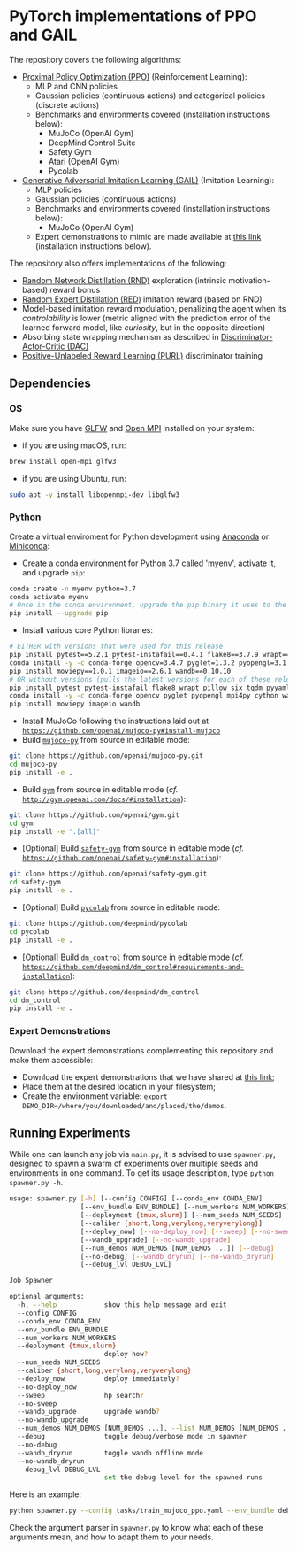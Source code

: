 # PyTorch implementations of PPO and GAIL

The repository covers the following algorithms:
- [Proximal Policy Optimization (PPO)](https://arxiv.org/abs/1707.06347) (Reinforcement Learning):
    - MLP and CNN policies
    - Gaussian policies (continuous actions) and categorical policies (discrete actions)
    - Benchmarks and environments covered (installation instructions below):
        - MuJoCo (OpenAI Gym)
        - DeepMind Control Suite
        - Safety Gym
        - Atari (OpenAI Gym)
        - Pycolab
- [Generative Adversarial Imitation Learning (GAIL)](http://arxiv.org/abs/1606.03476) (Imitation Learning):
    - MLP policies
    - Gaussian policies (continuous actions)
    - Benchmarks and environments covered (installation instructions below):
        - MuJoCo (OpenAI Gym)
    - Expert demonstrations to mimic
    are made available at
    [this link](https://drive.google.com/drive/folders/1dGw-O6ZT_WWTuqDayIA9xat1jZgeiXoE?usp=sharing)
    (installation instructions below).

The repository also offers implementations of the following:
- [Random Network Distillation (RND)](http://arxiv.org/abs/1810.12894) exploration (intrinsic motivation-based) reward bonus
- [Random Expert Distillation (RED)](http://arxiv.org/abs/1905.06750) imitation reward (based on RND)
- Model-based imitation reward modulation, penalizing the agent when its *controlability* is lower (metric aligned
with the prediction error of the learned forward model, like *curiosity*, but in the opposite direction)
- Absorbing state wrapping mechanism as described in [Discriminator-Actor-Critic (DAC)](http://arxiv.org/abs/1809.02925)
- [Positive-Unlabeled Reward Learning (PURL)](http://arxiv.org/abs/1911.00459) discriminator training

## Dependencies

### OS

Make sure you have [GLFW](https://www.glfw.org) and [Open MPI](https://www.open-mpi.org) installed on your system:
- if you are using macOS, run:
```bash
brew install open-mpi glfw3
```
- if you are using Ubuntu, run:
```bash
sudo apt -y install libopenmpi-dev libglfw3
```

### Python

Create a virtual enviroment for Python development using
[Anaconda](https://docs.conda.io/projects/conda/en/latest/glossary.html#anaconda)
or [Miniconda](https://docs.conda.io/projects/conda/en/latest/glossary.html#miniconda):
- Create a conda environment for Python 3.7 called 'myenv', activate it, and upgrade `pip`:
```bash
conda create -n myenv python=3.7
conda activate myenv
# Once in the conda environment, upgrade the pip binary it uses to the latest
pip install --upgrade pip
```
- Install various core Python libraries:
```bash
# EITHER with versions that were used for this release
pip install pytest==5.2.1 pytest-instafail==0.4.1 flake8==3.7.9 wrapt==1.11.2 pillow==6.2.1 six==1.15.0 tqdm==4.36.1 pyyaml==5.1.2 psutil==5.6.3 cloudpickle==1.2.2 tmuxp==1.5.4 lockfile==0.12.2 numpy==1.17.4 pandas==0.25.2 scipy==1.3.1 scikit-learn==0.21.3 h5py==2.10.0 matplotlib==3.1.1 seaborn==0.9.0 pyvips==2.1.8 scikit-image==0.16.2 torch==1.6.0 torchvision==0.7.0
conda install -y -c conda-forge opencv=3.4.7 pyglet=1.3.2 pyopengl=3.1.5 mpi4py=3.0.2 cython=0.29.13 watchdog=0.9.0
pip install moviepy==1.0.1 imageio==2.6.1 wandb==0.10.10
# OR without versions (pulls the latest versions for each of these releases)
pip install pytest pytest-instafail flake8 wrapt pillow six tqdm pyyaml psutil cloudpickle tmuxp lockfile numpy pandas scipy scikit-learn h5py matplotlib seaborn pyvips scikit-image torch torchvision
conda install -y -c conda-forge opencv pyglet pyopengl mpi4py cython watchdog
pip install moviepy imageio wandb
```
- Install MuJoCo following the instructions laid out at
[`https://github.com/openai/mujoco-py#install-mujoco`](https://github.com/openai/mujoco-py#install-mujoco)
- Build [`mujoco-py`](https://github.com/openai/mujoco-py.git) from source in editable mode:
```bash
git clone https://github.com/openai/mujoco-py.git
cd mujoco-py
pip install -e .
```
- Build [`gym`](https://github.com/openai/gym.git) from source in editable mode
(*cf.* [`http://gym.openai.com/docs/#installation`](http://gym.openai.com/docs/#installation)):
```bash
git clone https://github.com/openai/gym.git
cd gym
pip install -e ".[all]"
```
- [Optional] Build [`safety-gym`](https://github.com/openai/safety-gym) from source in editable mode
(*cf.* [`https://github.com/openai/safety-gym#installation`](https://github.com/openai/safety-gym#installation)):
```bash
git clone https://github.com/openai/safety-gym.git
cd safety-gym
pip install -e .
```
- [Optional] Build [`pycolab`](https://github.com/deepmind/pycolab) from source in editable mode:
```bash
git clone https://github.com/deepmind/pycolab
cd pycolab
pip install -e .
```
- [Optional] Build `dm_control` from source in editable mode
(*cf.* [`https://github.com/deepmind/dm_control#requirements-and-installation`](https://github.com/deepmind/dm_control#requirements-and-installation)):
```bash
git clone https://github.com/deepmind/dm_control
cd dm_control
pip install -e .
```

### Expert Demonstrations

Download the expert demonstrations complementing this repository and make them accessible:
- Download the expert demonstrations that we have shared at
[this link](https://drive.google.com/drive/folders/1dGw-O6ZT_WWTuqDayIA9xat1jZgeiXoE?usp=sharing);
- Place them at the desired location in your filesystem;
- Create the environment variable: `export DEMO_DIR=/where/you/downloaded/and/placed/the/demos`.

## Running Experiments
While one can launch any job via `main.py`, it is advised to use `spawner.py`,
designed to spawn a swarm of experiments over multiple seeds and environments in one command.
To get its usage description, type `python spawner.py -h`.
```bash
usage: spawner.py [-h] [--config CONFIG] [--conda_env CONDA_ENV]
                  [--env_bundle ENV_BUNDLE] [--num_workers NUM_WORKERS]
                  [--deployment {tmux,slurm}] [--num_seeds NUM_SEEDS]
                  [--caliber {short,long,verylong,veryverylong}]
                  [--deploy_now] [--no-deploy_now] [--sweep] [--no-sweep]
                  [--wandb_upgrade] [--no-wandb_upgrade]
                  [--num_demos NUM_DEMOS [NUM_DEMOS ...]] [--debug]
                  [--no-debug] [--wandb_dryrun] [--no-wandb_dryrun]
                  [--debug_lvl DEBUG_LVL]

Job Spawner

optional arguments:
  -h, --help            show this help message and exit
  --config CONFIG
  --conda_env CONDA_ENV
  --env_bundle ENV_BUNDLE
  --num_workers NUM_WORKERS
  --deployment {tmux,slurm}
                        deploy how?
  --num_seeds NUM_SEEDS
  --caliber {short,long,verylong,veryverylong}
  --deploy_now          deploy immediately?
  --no-deploy_now
  --sweep               hp search?
  --no-sweep
  --wandb_upgrade       upgrade wandb?
  --no-wandb_upgrade
  --num_demos NUM_DEMOS [NUM_DEMOS ...], --list NUM_DEMOS [NUM_DEMOS ...]
  --debug               toggle debug/verbose mode in spawner
  --no-debug
  --wandb_dryrun        toggle wandb offline mode
  --no-wandb_dryrun
  --debug_lvl DEBUG_LVL
                        set the debug level for the spawned runs
```

Here is an example:
```bash
python spawner.py --config tasks/train_mujoco_ppo.yaml --env_bundle debug --wandb_upgrade --no-sweep --deploy_now --caliber short --num_workers 2 --num_seeds 3 --deployment tmux --conda_env myenv --wandb_dryrun --debug_lvl 2
```
Check the argument parser in `spawner.py` to know what each of these arguments mean,
and how to adapt them to your needs.
